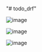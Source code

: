 "# todo_drf" 



![image](https://github.com/user-attachments/assets/6ddca943-6c8a-4681-a248-f738101ab3ef)

![image](https://github.com/user-attachments/assets/7ccb4f46-1d38-4551-aa1c-763bdb8e456a)


![image](https://github.com/user-attachments/assets/e6b73a54-0980-498d-9ec7-97163950fa51)
